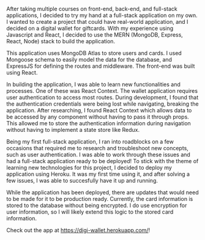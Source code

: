 After taking multiple courses on front-end, back-end, and full-stack applications, I decided to try my hand at a full-stack application on my own. I wanted to create a project that could have real-world application, and I decided on a digital wallet for giftcards. With my experience using Javascript and React, I decided to use the MERN (MongoDB, Express, React, Node) stack to build the application.

This application uses MongoDB Atlas to store users and cards. I used Mongoose schema to easily model the data for the database, and ExpressJS for defining the routes and middleware. The front-end was built using React.

In building the application, I was able to learn new functionalities and processes. One of these was React Context. The wallet application requires user authentication to access most routes. During development, I found that the authentication credentials were being lost while navigating, breaking the application. After researching, I found React Context which allows data to be accessed by any component without having to pass it through props. This allowed me to store the authentication information during navigation without having to implement a state store like Redux.

Being my first full-stack application, I ran into roadblocks on a few occasions that required me to research and troubleshoot new concepts, such as user authentication. I was able to work through these issues and had a full-stack application ready to be deployed! To stick with the theme of learning new technologies for this project, I decided to deploy my application using Heroku. It was my first time using it, and after solving a few issues, I was able to succesfully have it up and running.

While the application has been deployed, there are updates that would need to be made for it to be production ready. Currently, the card information is stored to the database without being encrypted. I do use encryption for user information, so I will likely extend this logic to the stored card information.

Check out the app at https://digi-wallet.herokuapp.com/!